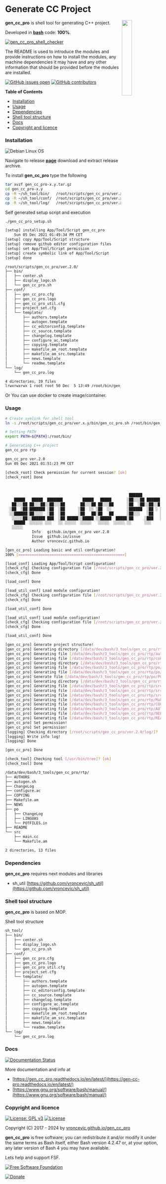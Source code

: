 # Generate CC Project

<img align="right" src="https://raw.githubusercontent.com/vroncevic/gen_cc_pro/dev/docs/gen_cc_pro_logo.png" width="25%">

**gen_cc_pro** is shell tool for generating C++ project.

Developed in **[bash](https://en.wikipedia.org/wiki/Bash_(Unix_shell))** code: **100%**.

[![gen_cc_pro_shell_checker](https://github.com/vroncevic/gen_cc_pro/actions/workflows/gen_cc_pro_shell_checker.yml/badge.svg)](https://github.com/vroncevic/gen_cc_pro/actions/workflows/gen_cc_pro_shell_checker.yml)

The README is used to introduce the modules and provide instructions on
how to install the modules, any machine dependencies it may have and any
other information that should be provided before the modules are installed.

[![GitHub issues open](https://img.shields.io/github/issues/vroncevic/gen_cc_pro.svg)](https://github.com/vroncevic/gen_cc_pro/issues) [![GitHub contributors](https://img.shields.io/github/contributors/vroncevic/gen_cc_pro.svg)](https://github.com/vroncevic/gen_cc_pro/graphs/contributors)

<!-- START doctoc generated TOC please keep comment here to allow auto update -->
<!-- DON'T EDIT THIS SECTION, INSTEAD RE-RUN doctoc TO UPDATE -->
**Table of Contents**

- [Installation](#installation)
- [Usage](#usage)
- [Dependencies](#dependencies)
- [Shell tool structure](#shell-tool-structure)
- [Docs](#docs)
- [Copyright and licence](#copyright-and-licence)

<!-- END doctoc generated TOC please keep comment here to allow auto update -->

### Installation

![Debian Linux OS](https://raw.githubusercontent.com/vroncevic/gen_cc_pro/dev/docs/debtux.png)

Navigate to release **[page](https://github.com/vroncevic/gen_cc_pro/releases)** download and extract release archive.

To install **gen_cc_pro** type the following

```bash
tar xvzf gen_cc_pro-x.y.tar.gz
cd gen_cc_pro-x.y
cp -R ~/sh_tool/bin/   /root/scripts/gen_cc_pro/ver.x.y/
cp -R ~/sh_tool/conf/  /root/scripts/gen_cc_pro/ver.x.y/
cp -R ~/sh_tool/log/   /root/scripts/gen_cc_pro/ver.x.y/
```

Self generated setup script and execution

```bash
./gen_cc_pro_setup.sh 

[setup] installing App/Tool/Script gen_cc_pro
	Sun 05 Dec 2021 01:49:34 PM CET
[setup] copy App/Tool/Script structure
[setup] remove github editor configuration files
[setup] set App/Tool/Script permission
[setup] create symbolic link of App/Tool/Script
[setup] done

/root/scripts/gen_cc_pro/ver.2.0/
├── bin/
│   ├── center.sh
│   ├── display_logo.sh
│   └── gen_cc_pro.sh
├── conf/
│   ├── gen_cc_pro.cfg
│   ├── gen_cc_pro.logo
│   ├── gen_cc_pro_util.cfg
│   ├── project_set.cfg
│   └── template/
│       ├── authors.template
│       ├── autogen.template
│       ├── cc_editorconfig.template
│       ├── cc_source.template
│       ├── changelog.template
│       ├── configure_ac.template
│       ├── copying.template
│       ├── makefile_am_root.template
│       ├── makefile_am_src.template
│       ├── news.template
│       └── readme.template
└── log/
    └── gen_cc_pro.log

4 directories, 19 files
lrwxrwxrwx 1 root root 50 Dec  5 13:49 /root/bin/gen_cc_pro -> /root/scripts/gen_cc_pro/ver.2.0/bin/gen_cc_pro.sh
```

Or You can use docker to create image/container.

### Usage

```bash
# Create symlink for shell tool
ln -s /root/scripts/gen_cc_pro/ver.x.y/bin/gen_cc_pro.sh /root/bin/gen_cc_pro

# Setting PATH
export PATH=${PATH}:/root/bin/

# Generating C++ project
gen_cc_pro rtp

gen_cc_pro ver.2.0
Sun 05 Dec 2021 01:51:23 PM CET

[check_root] Check permission for current session? [ok]
[check_root] Done

    	                                               
                                                                                 
                                                        ██████                   
    █████   █████  ███████         █████   █████       ░██░░░██ ██████  ██████   
   ██░░░██ ██░░░██░░██░░░██       ██░░░██ ██░░░██      ░██  ░██░░██░░█ ██░░░░██  
  ░██  ░██░███████ ░██  ░██      ░██  ░░ ░██  ░░       ░██████  ░██ ░ ░██   ░██  
  ░░██████░██░░░░  ░██  ░██      ░██   ██░██   ██      ░██░░░   ░██   ░██   ░██  
   ░░░░░██░░██████ ███  ░██ █████░░█████ ░░█████  █████░██     ░███   ░░██████   
    █████  ░░░░░░ ░░░   ░░ ░░░░░  ░░░░░   ░░░░░  ░░░░░ ░░      ░░░     ░░░░░░    
   ░░░░░                                                                          
    		Info   github.io/gen_cc_pro ver.2.0 
    		Issue  github.io/issue
    		Author vroncevic.github.io

[gen_cc_pro] Loading basic and util configuration!
100% [================================================]

[load_conf] Loading App/Tool/Script configuration!
[check_cfg] Checking configuration file [/root/scripts/gen_cc_pro/ver.2.0/conf/gen_cc_pro.cfg] [ok]
[check_cfg] Done

[load_conf] Done

[load_util_conf] Load module configuration!
[check_cfg] Checking configuration file [/root/scripts/gen_cc_pro/ver.2.0/conf/gen_cc_pro_util.cfg] [ok]
[check_cfg] Done

[load_util_conf] Done

[load_util_conf] Load module configuration!
[check_cfg] Checking configuration file [/root/scripts/gen_cc_pro/ver.2.0/conf/project_set.cfg] [ok]
[check_cfg] Done

[load_util_conf] Done

[gen_cc_pro] Generate project structure!
[gen_cc_pro] Generating directory [/data/dev/bash/3_tools/gen_cc_pro/rtp/]
[gen_cc_pro] Generating file [/data/dev/bash/3_tools/gen_cc_pro/rtp/autogen.sh]
[gen_cc_pro] Generating file [/data/dev/bash/3_tools/gen_cc_pro/rtp/configure.ac]
[gen_cc_pro] Generating directory [/data/dev/bash/3_tools/gen_cc_pro/rtp/po/]
[gen_cc_pro] Generating file [/data/dev/bash/3_tools/gen_cc_pro/rtp/po/ChangeLog]
[gen_cc_pro] Generating file [/data/dev/bash/3_tools/gen_cc_pro/rtp/po/LINGUAS]
[gen_cc_pro] Generate file [/data/dev/bash/3_tools/gen_cc_pro/rtp/po/POTFILES.in]
[gen_cc_pro] Generating directory [/data/dev/bash/3_tools/gen_cc_pro/rtp/src/]
[gen_cc_pro] Generating file [/data/dev/bash/3_tools/gen_cc_pro/rtp/src/main.cc]
[gen_cc_pro] Generating file [/data/dev/bash/3_tools/gen_cc_pro/rtp/src/.editorconfig]
[gen_cc_pro] Generating file [/data/dev/bash/3_tools/gen_cc_pro/rtp/src/Makefile.am]
[gen_cc_pro] Generating file [/data/dev/bash/3_tools/gen_cc_pro/rtp/Makefile.am]
[gen_cc_pro] Generating file [/data/dev/bash/3_tools/gen_cc_pro/rtp/COPYING]
[gen_cc_pro] Generating file [/data/dev/bash/3_tools/gen_cc_pro/rtp/AUTHORS]
[gen_cc_pro] Generating file [/data/dev/bash/3_tools/gen_cc_pro/rtp/NEWS]
[gen_cc_pro] Generating file [/data/dev/bash/3_tools/gen_cc_pro/rtp/README]
[gen_cc_pro] Set permission!
[gen_cc_pro] Set permission!
[logging] Checking directory [/root/scripts/gen_cc_pro/ver.2.0/log/]? [ok]
[logging] Write info log!
[logging] Done

[gen_cc_pro] Done

[check_tool] Checking tool [/usr/bin/tree]? [ok]
[check_tool] Done

/data/dev/bash/3_tools/gen_cc_pro/rtp/
├── AUTHORS
├── autogen.sh
├── ChangeLog
├── configure.ac
├── COPYING
├── Makefile.am
├── NEWS
├── po
│   ├── ChangeLog
│   ├── LINGUAS
│   └── POTFILES.in
├── README
└── src
    ├── main.cc
    └── Makefile.am

2 directories, 13 files
```

### Dependencies

**gen_cc_pro** requires next modules and libraries
* sh_util [https://github.com/vroncevic/sh_util](https://github.com/vroncevic/sh_util)

### Shell tool structure

**gen_cc_pro** is based on MOP.

Shell tool structure

```bash
sh_tool/
├── bin/
│   ├── center.sh
│   ├── display_logo.sh
│   └── gen_cc_pro.sh
├── conf/
│   ├── gen_cc_pro.cfg
│   ├── gen_cc_pro.logo
│   ├── gen_cc_pro_util.cfg
│   ├── project_set.cfg
│   └── template/
│       ├── authors.template
│       ├── autogen.template
│       ├── cc_editorconfig.template
│       ├── cc_source.template
│       ├── changelog.template
│       ├── configure_ac.template
│       ├── copying.template
│       ├── makefile_am_root.template
│       ├── makefile_am_src.template
│       ├── news.template
│       └── readme.template
└── log/
    └── gen_cc_pro.log
```

### Docs

[![Documentation Status](https://readthedocs.org/projects/gen_cc_pro/badge/?version=latest)](https://gen-cc-pro.readthedocs.io/projects/gen_cc_pro/en/latest/?badge=latest)

More documentation and info at
* [https://gen_cc_pro.readthedocs.io/en/latest/](https://gen-cc-pro.readthedocs.io/en/latest/)
* [https://www.gnu.org/software/bash/manual/](https://www.gnu.org/software/bash/manual/)

### Copyright and licence

[![License: GPL v3](https://img.shields.io/badge/License-GPLv3-blue.svg)](https://www.gnu.org/licenses/gpl-3.0) [![License](https://img.shields.io/badge/License-Apache%202.0-blue.svg)](https://opensource.org/licenses/Apache-2.0)

Copyright (C) 2017 - 2024 by [vroncevic.github.io/gen_cc_pro](https://vroncevic.github.io/gen_cc_pro)

**gen_cc_pro** is free software; you can redistribute it and/or modify
it under the same terms as Bash itself, either Bash version 4.2.47 or,
at your option, any later version of Bash 4 you may have available.

Lets help and support FSF.

[![Free Software Foundation](https://raw.githubusercontent.com/vroncevic/gen_cc_pro/dev/docs/fsf-logo_1.png)](https://my.fsf.org/)

[![Donate](https://www.paypalobjects.com/en_US/i/btn/btn_donateCC_LG.gif)](https://my.fsf.org/donate/)
